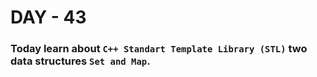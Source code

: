 # DAY - 43

### Today learn about `C++ Standart Template Library (STL)` two data structures `Set and Map`.
